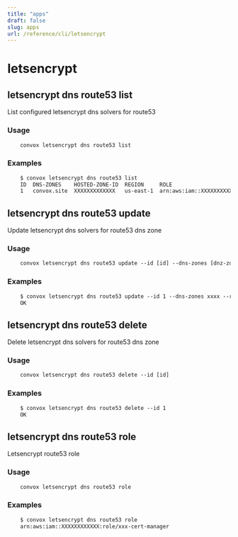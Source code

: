 ```yaml
---
title: "apps"
draft: false
slug: apps
url: /reference/cli/letsencrypt
---
```

# letsencrypt

## letsencrypt dns route53 list

List configured letsencrypt dns solvers for route53

### Usage
```html
    convox letsencrypt dns route53 list
```
### Examples
```html
    $ convox letsencrypt dns route53 list
    ID  DNS-ZONES    HOSTED-ZONE-ID  REGION     ROLE
    1   convox.site  XXXXXXXXXXXXX   us-east-1  arn:aws:iam::XXXXXXXXXXXX:role/dns-access
```
## letsencrypt dns route53 update

Update letsencrypt dns solvers for route53 dns zone

### Usage
```html
    convox letsencrypt dns route53 update --id [id] --dns-zones [dnz-zone] --role [role] --hosted-zone-id [zone-id] --region [region]
```

### Examples
```html
    $ convox letsencrypt dns route53 update --id 1 --dns-zones xxxx --role arn:aws:iam::XXXXXXXXXXXX:role/dns-access --hosted-zone-id xxxxxxxxxxx --region us-east-1
    OK
```

## letsencrypt dns route53 delete

Delete letsencrypt dns solvers for route53 dns zone

### Usage
```html
    convox letsencrypt dns route53 delete --id [id]
```

### Examples
```html
    $ convox letsencrypt dns route53 delete --id 1
    OK
```

## letsencrypt dns route53 role

Letsencrypt route53 role

### Usage
```html
    convox letsencrypt dns route53 role
```

### Examples
```html
    $ convox letsencrypt dns route53 role
    arn:aws:iam::XXXXXXXXXXXX:role/xxx-cert-manager
```
